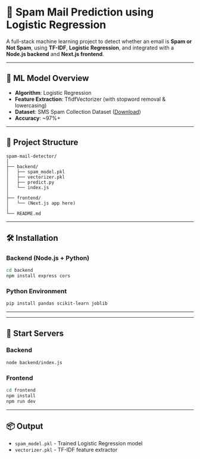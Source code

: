 # 📧 Spam Mail Prediction using Logistic Regression

A full-stack machine learning project to detect whether an email is **Spam or Not Spam**, using **TF-IDF**, **Logistic Regression**, and integrated with a **Node.js backend** and **Next.js frontend**.

---

## 🧠 ML Model Overview

- **Algorithm**: Logistic Regression
- **Feature Extraction**: TfidfVectorizer (with stopword removal & lowercasing)
- **Dataset**: SMS Spam Collection Dataset ([Download](https://www.kaggle.com/datasets/uciml/sms-spam-collection-dataset))
- **Accuracy**: ~97%+

---

## 📁 Project Structure

```
spam-mail-detector/
│
├── backend/
│   ├── spam_model.pkl
│   ├── vectorizer.pkl
│   ├── predict.py
│   └── index.js
│
├── frontend/
│   └── (Next.js app here)
│
└── README.md
```

---

## 🛠 Installation

### Backend (Node.js + Python)
```bash
cd backend
npm install express cors
```

### Python Environment
```bash
pip install pandas scikit-learn joblib
```

---

---

## 🚀 Start Servers

### Backend
```bash
node backend/index.js
```

### Frontend
```bash
cd frontend
npm install
npm run dev
```

---

## 📦 Output
- `spam_model.pkl` - Trained Logistic Regression model
- `vectorizer.pkl` - TF-IDF feature extractor
